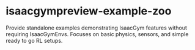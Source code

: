 # isaacgympreview-example-zoo
Provide standalone examples demonstrating IsaacGym features without requiring IsaacGymEnvs. Focuses on basic physics, sensors, and simple ready to go RL setups.
